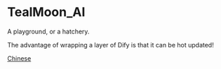 # TealMoon_AI

A playground, or a hatchery.

The advantage of wrapping a layer of Dify is that it can be hot updated!

[Chinese](README_CN.md)
